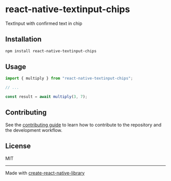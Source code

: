 # react-native-textinput-chips
TextInput with confirmed text in chip
## Installation

```sh
npm install react-native-textinput-chips
```

## Usage

```js
import { multiply } from "react-native-textinput-chips";

// ...

const result = await multiply(3, 7);
```

## Contributing

See the [contributing guide](CONTRIBUTING.md) to learn how to contribute to the repository and the development workflow.

## License

MIT

---

Made with [create-react-native-library](https://github.com/callstack/react-native-builder-bob)
